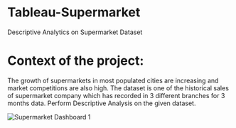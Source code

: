 # Tableau-Supermarket
Descriptive Analytics on Supermarket Dataset
# Context of the project: 
The growth of supermarkets in most populated cities are increasing and market competitions are also high. The dataset is one of the historical sales of supermarket company which has recorded in 3 different branches for 3 months data. Perform Descriptive Analysis on the given dataset.

![Supermarket Dashboard 1](https://user-images.githubusercontent.com/20938141/126633932-1ba0e3e7-e0e7-4b33-a649-ce12655c339e.png)

